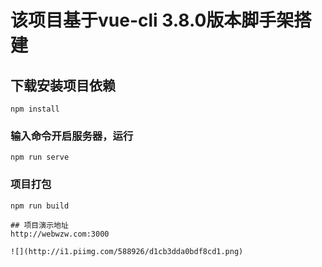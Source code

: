 # 该项目基于vue-cli 3.8.0版本脚手架搭建

## 下载安装项目依赖
```
npm install
```

### 输入命令开启服务器，运行
```
npm run serve
```

### 项目打包
```
npm run build

## 项目演示地址
http://webwzw.com:3000

![](http://i1.piimg.com/588926/d1cb3dda0bdf8cd1.png)



